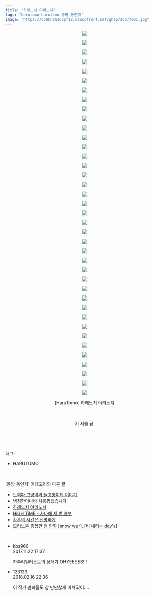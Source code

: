 ```yaml
---
title: "하레노치 야리노치"
tags: "harutomo harutomo 동방_동인지"
image: "https://d3hknah3u6pf18.cloudfront.net/ghap/2637/001.jpg"
---
```

<div class="article">
<p style="text-align: center; clear: none; float: none;"><img src="{{ site.imgserver4 }}/ghap/2637/001.jpg"/></p>
<p style="text-align: center; clear: none; float: none;"><img src="{{ site.imgserver4 }}/ghap/2637/002.jpg"/></p>
<p style="text-align: center; clear: none; float: none;"><img src="{{ site.imgserver4 }}/ghap/2637/003.jpg"/></p>
<p style="text-align: center; clear: none; float: none;"><img src="{{ site.imgserver4 }}/ghap/2637/004.jpg"/></p>
<p style="text-align: center; clear: none; float: none;"><img src="{{ site.imgserver4 }}/ghap/2637/005.jpg"/></p>
<p style="text-align: center; clear: none; float: none;"><img src="{{ site.imgserver4 }}/ghap/2637/006.jpg"/></p>
<p style="text-align: center; clear: none; float: none;"><img src="{{ site.imgserver4 }}/ghap/2637/007.jpg"/></p>
<p style="text-align: center; clear: none; float: none;"><img src="{{ site.imgserver4 }}/ghap/2637/008.jpg"/></p>
<p style="text-align: center; clear: none; float: none;"><img src="{{ site.imgserver4 }}/ghap/2637/009.jpg"/></p>
<p style="text-align: center; clear: none; float: none;"><img src="{{ site.imgserver4 }}/ghap/2637/010.jpg"/></p>
<p style="text-align: center; clear: none; float: none;"><img src="{{ site.imgserver4 }}/ghap/2637/011.jpg"/></p>
<p style="text-align: center; clear: none; float: none;"><img src="{{ site.imgserver4 }}/ghap/2637/012.jpg"/></p>
<p style="text-align: center; clear: none; float: none;"><img src="{{ site.imgserver4 }}/ghap/2637/013.jpg"/></p>
<p style="text-align: center; clear: none; float: none;"><img src="{{ site.imgserver4 }}/ghap/2637/014.jpg"/></p>
<p style="text-align: center; clear: none; float: none;"><img src="{{ site.imgserver4 }}/ghap/2637/015.jpg"/></p>
<p style="text-align: center; clear: none; float: none;"><img src="{{ site.imgserver4 }}/ghap/2637/016.jpg"/></p>
<p style="text-align: center; clear: none; float: none;"><img src="{{ site.imgserver4 }}/ghap/2637/017.jpg"/></p>
<p style="text-align: center; clear: none; float: none;"><img src="{{ site.imgserver4 }}/ghap/2637/018.jpg"/></p>
<p style="text-align: center; clear: none; float: none;"><img src="{{ site.imgserver4 }}/ghap/2637/019.jpg"/></p>
<p style="text-align: center; clear: none; float: none;"><img src="{{ site.imgserver4 }}/ghap/2637/020.jpg"/></p>
<p style="text-align: center; clear: none; float: none;"><img src="{{ site.imgserver4 }}/ghap/2637/021.jpg"/></p>
<p style="text-align: center; clear: none; float: none;"><img src="{{ site.imgserver4 }}/ghap/2637/022.jpg"/></p>
<p style="text-align: center; clear: none; float: none;"><img src="{{ site.imgserver4 }}/ghap/2637/023.jpg"/></p>
<p style="text-align: center; clear: none; float: none;"><img src="{{ site.imgserver4 }}/ghap/2637/024.jpg"/></p>
<p style="text-align: center; clear: none; float: none;"><img src="{{ site.imgserver4 }}/ghap/2637/025.jpg"/></p>
<p style="text-align: center; clear: none; float: none;"><img src="{{ site.imgserver4 }}/ghap/2637/026.jpg"/></p>
<p style="text-align: center; clear: none; float: none;"><img src="{{ site.imgserver4 }}/ghap/2637/027.jpg"/></p>
<p style="text-align: center; clear: none; float: none;"><img src="{{ site.imgserver4 }}/ghap/2637/028.jpg"/></p>
<p style="text-align: center; clear: none; float: none;"><img src="{{ site.imgserver4 }}/ghap/2637/029.jpg"/></p>
<p style="text-align: center; clear: none; float: none;"><img src="{{ site.imgserver4 }}/ghap/2637/030.jpg"/></p>
<p style="text-align: center; clear: none; float: none;"><img src="{{ site.imgserver4 }}/ghap/2637/031.jpg"/></p>
<p style="text-align: center; clear: none; float: none;"><img src="{{ site.imgserver4 }}/ghap/2637/032.jpg"/></p>
<p style="text-align: center; clear: none; float: none;"><img src="{{ site.imgserver4 }}/ghap/2637/033.jpg"/></p>
<p style="text-align: center; clear: none; float: none;"><img src="{{ site.imgserver4 }}/ghap/2637/034.jpg"/></p>
<p style="text-align: center; clear: none; float: none;"><img src="{{ site.imgserver4 }}/ghap/2637/035.jpg"/></p>
<p style="text-align: center; clear: none; float: none;"><img src="{{ site.imgserver4 }}/ghap/2637/036.jpg"/></p>
<p style="text-align: center; clear: none; float: none;"><img src="{{ site.imgserver4 }}/ghap/2637/037.jpg"/></p>
<p style="text-align: center; clear: none; float: none;"><img src="{{ site.imgserver4 }}/ghap/2637/038.jpg"/></p>
<p style="text-align: center; clear: none; float: none;"><img src="{{ site.imgserver4 }}/ghap/2637/039.jpg"/></p>
<p style="text-align: center; clear: none; float: none;">[HaruTomo] 하레노치 야리노치</p>
<p style="text-align: center; clear: none; float: none;"><br/></p>
<p style="text-align: center; clear: none; float: none;">이 서클 끝.</p>
<p><br/></p>
</div><br/>
<div class="tagTrail">
<p>태그: </p>
<ul>
<li>HARUTOMO</li>
</ul>
</div><br/>
<div class="another">
<p>'동방 동인지' 카테고리의 다른 글</p>
<ul>
<li><a href="/ghap_2639">도회파 고양이와 들고양이의 이야기</a></li>
<li><a href="/ghap_2638">냉정한이나바 처음뵙겠습니다</a></li>
<li><a href="/ghap_2637">하레노치 야리노치</a></li>
<li><a href="/ghap_2636">HiGH TiME - 사나에 세 번 승부</a></li>
<li><a href="/ghap_2632">황혼의 시간은 선명하게</a></li>
<li><a href="/ghap_2629">모리노혼 총집편 덤 만화 [snow war], [비 내리는 day's]</a></li>
</ul>
</div><br/>
<div class="cb_module cb_fluid">
<div class="cb_wrt cb_profile">
<div class="comment">
<ul>
<li class="cb_thumb_off" id="comment15135213">
<div class="cb_comment_area">
<div class="cb_info_area">
<div class="cb_section">
<span class="cb_nick_name">kbs966</span>
</div>
<div class="cb_section">
<span class="cb_date">2017.11.22 17:37 </span>
</div>
</div>
<div class="cb_dsc_comment">
<p class="cb_dsc">
											자투리일러스트의 상태가 OHYEEEES!!!
										</p>
</div>
</div></li>
<li class="cb_thumb_off" id="comment15200716">
<div class="cb_comment_area">
<div class="cb_info_area">
<div class="cb_section">
<span class="cb_nick_name">123123</span>
</div>
<div class="cb_section">
<span class="cb_date">2018.02.16 22:36 </span>
</div>
</div>
<div class="cb_dsc_comment">
<p class="cb_dsc">
											이 작가 만화들도 참 만만찮게 미쳐있어....
										</p>
</div>
</div></li>
</ul>
</div>
</div><!-- commentList close -->
</div><br/>
